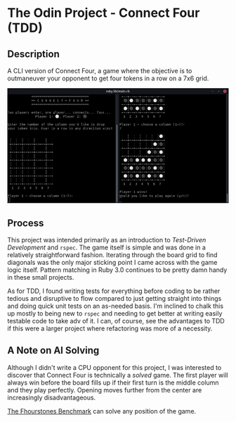 # The Odin Project - Connect Four (TDD)

## Description

A CLI version of Connect Four, a game where the objective is to outmaneuver your opponent to get four tokens in a row on a 7x6 grid.

![Screenshot](screenshot.png)

## Process

This project was intended primarily as an introduction to *Test-Driven Development* and `rspec`.  The game itself is simple and was done in a relatively straightforward fashion.  Iterating through the board grid to find diagonals was the only major sticking point I came across with the game logic itself.  Pattern matching in Ruby 3.0 continues to be pretty damn handy in these small projects.

As for TDD, I found writing tests for everything before coding to be rather tedious and disruptive to flow compared to just getting straight into things and doing quick unit tests on an as-needed basis.  I'm inclined to chalk this up mostly to being new to `rspec` and needing to get better at writing easily testable code to take adv of it.  I can, of course, see the advantages to TDD if this were a larger project where refactoring was more of a necessity.

## A Note on AI Solving

Although I didn't write a CPU opponent for this project, I was interested to discover that Connect Four is technically a *solved* game.  The first player will always win before the board fills up if their first turn is the middle column and they play perfectly.  Opening moves further from the center are increasingly disadvantageous.

[The Fhourstones Benchmark](https://tromp.github.io/c4/fhour.html) can solve any position of the game.
